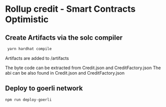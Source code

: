 # Rollup credit - Smart Contracts Optimistic

## Create Artifacts via the solc compiler

```bash
 yarn hardhat compile
 ```

Artifacts are added to /artifacts

The byte code can be extracted from Credit.json and CreditFactory.json The abi can be also found in Credit.json and CreditFactory.json

## Deploy to goerli network

```shell
npm run deploy-goerli
```
